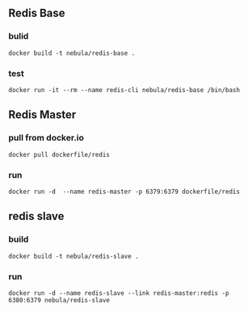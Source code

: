 ## Redis Base

### bulid 
`docker build -t nebula/redis-base .`
### test
`docker run -it --rm --name redis-cli nebula/redis-base /bin/bash`


## Redis Master

### pull from docker.io
`docker pull dockerfile/redis`

### run
`docker run -d  --name redis-master -p 6379:6379 dockerfile/redis`

## redis slave

### build
`docker build -t nebula/redis-slave .`

### run
`docker run -d --name redis-slave --link redis-master:redis -p 6380:6379 nebula/redis-slave`
